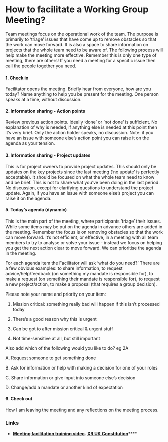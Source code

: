 # How to facilitate a Working Group Meeting?

Team meetings focus on the operational work of the team. The purpose is primarily to ‘triage’ issues that have come up to remove obstacles so that the work can move forward. It is also a space to share information on projects that the whole team need to be aware of. The following process will help make the meeting more effective. Remember this is only one type of meeting, there are others! If you need a meeting for a specific issue then call the people together you need.

#### 1.  Check in 

Facilitator opens the meeting. Briefly hear from everyone, how are you today? Name anything to help you be present for the meeting. One person speaks at a time, without discussion. 

#### 2.  Information sharing - Action points 

Review previous action points. Ideally ‘done’ or ‘not done’ is sufficient. No explanation of why is needed, if anything else is needed at this point then it’s very brief. Only the action holder speaks, no discussion. Note: if you have an issue with someone else’s action point you can raise it on the agenda as your tension. 

#### 3.  Information sharing - Project updates 

This is for project owners to provide project updates. This should only be updates on the key projects since the last meeting \(‘no update’ is perfectly acceptable\). It should be focused on what the whole team need to know and be brief. This is not to share what you’ve been doing in the last period. No discussion, except for clarifying questions to understand the project update. Again, if you have an issue with someone else’s project you can raise it on the agenda. 

#### 5.  Today’s agenda \(dynamic\) 

This is the main part of the meeting, where participants ‘triage’ their issues. While some items may be put on the agenda in advance others are added in the meeting. Remember the focus is on removing obstacles so that the work can move forward. It’s not efficient, or effective, in a meeting with all team members to try to analyse or solve your issue - instead we focus on helping you get the next action clear to move forward. We can prioritise the agenda in the meeting.    


For each agenda item the Facilitator will ask ‘what do you need?’ There are a few obvious examples: to share information, to request advice/help/feedback \(on something my mandate is responsible for\), to make a request \(on something their mandate is responsible for\), to request a new project/action, to make a proposal \(that requires a group decision\).   


Please note your name and priority on your item:

1. Mission critical: something really bad will happen if this isn’t processed today

2. There’s a good reason why this is urgent

3. Can be got to after mission critical & urgent stuff

4. Not time-sensitive at all, but still important  


Also add which of the following would you like to do? eg 2A

A. Request someone to get something done

B. Ask for information or help with making a decision for one of your roles

C. Share information or give input into someone else’s decision

D. Change/add a mandate or another kind of expectation



#### 6.  Check out 

How I am leaving the meeting and any reflections on the meeting process.

### **Links**

* [**Meeting facilitation training video**](https://www.loom.com/share/87cc567a75c94a7dac2ce3ecb1bddfa0)**.** [**XR UK Constitution**](https://docs.google.com/document/d/1eagcC4DJ1wFYxIikGKiF9SvsYCwybxSBhL-FIf4zr_8/edit)\*\*\*\*

